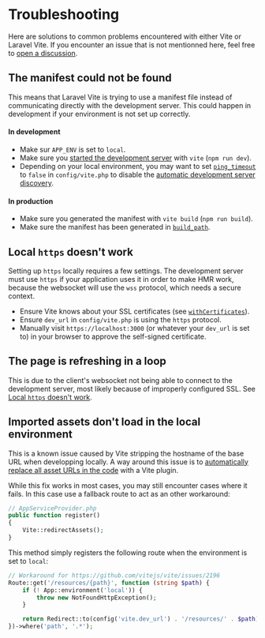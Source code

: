# Troubleshooting

Here are solutions to common problems encountered with either Vite or Laravel Vite. If you encounter an issue that is not mentionned here, feel free to [open a discussion](https://github.com/innocenzi/laravel-vite/discussions).

## The manifest could not be found

This means that Laravel Vite is trying to use a manifest file instead of communicating directly with the development server. This could happen in development if your environment is not set up correctly.

#### In development

- Make sur `APP_ENV` is set to `local`.
- Make sure you [started the development server](./usage#development) with `vite` (`npm run dev`).
- Depending on your local environment, you may want to set [`ping_timeout`](./configuration#ping-timeout) to `false` in `config/vite.php` to disable the [automatic development server discovery](./configuration#automatic-development-server-discovery).

#### In production

- Make sure you generated the manifest with `vite build` (`npm run build`).
- Make sure the manifest has been generated in [`build_path`](./configuration#build_path).

## Local `https` doesn't work

Setting up `https` locally requires a few settings. The development server must use `https` if your application uses it in order to make HMR work, because the websocket will use the `wss` protocol, which needs a secure context.

- Ensure Vite knows about your SSL certificates (see [`withCertificates`](./configuration#ssl-certificates)).
- Ensure `dev_url` in `config/vite.php` is using the `https` protocol.
- Manually visit `https://localhost:3000` (or whatever your `dev_url` is set to) in your browser to approve the self-signed certificate.

## The page is refreshing in a loop

This is due to the client's websocket not being able to connect to the development server, most likely because of improperly configured SSL. 
See [Local `https` doesn't work](#local-https-does-t-work).

## Imported assets don't load in the local environment

This is a known issue caused by Vite stripping the hostname of the base URL when developping locally. A way around this issue is to [automatically replace all asset URLs in the code](https://nystudio107.com/blog/using-vite-js-next-generation-frontend-tooling-with-craft-cms#vite-processed-assets) with a Vite plugin.

While this fix works in most cases, you may still encounter cases where it fails. In this case use a fallback route to act as an other workaround:

```php
// AppServiceProvider.php
public function register()
{
    Vite::redirectAssets();
}
```

This method simply registers the following route when the environment is set to `local`:

```php
// Workaround for https://github.com/vitejs/vite/issues/2196
Route::get('/resources/{path}', function (string $path) {
    if (! App::environment('local')) {
        throw new NotFoundHttpException();
    }

    return Redirect::to(config('vite.dev_url') . '/resources/' . $path);
})->where('path', '.*');
```
